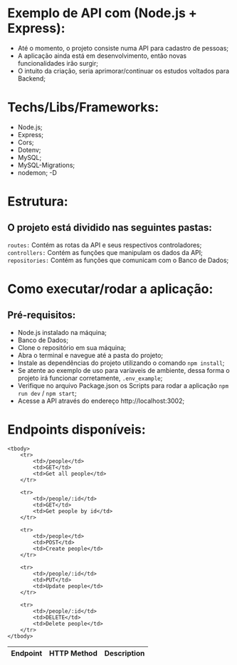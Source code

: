 # Exemplo de API com (Node.js + Express):

- Até o momento, o projeto consiste numa API para cadastro de pessoas;
- A aplicação ainda está em desenvolvimento, então novas funcionalidades irão surgir;
- O intuito da criação, seria aprimorar/continuar os estudos voltados para Backend;

# Techs/Libs/Frameworks:

- Node.js;
- Express;
- Cors;
- Dotenv;
- MySQL;
- MySQL-Migrations;
- nodemon; -D

# Estrutura:

## O projeto está dividido nas seguintes pastas:

`routes:` Contém as rotas da API e seus respectivos controladores;
`controllers:` Contém as funções que manipulam os dados da API;
`repositories:` Contém as funções que comunicam com o Banco de Dados;

# Como executar/rodar a aplicação:

## Pré-requisitos:

- Node.js instalado na máquina;
- Banco de Dados;
- Clone o repositório em sua máquina;
- Abra o terminal e navegue até a pasta do projeto;
- Instale as dependências do projeto utilizando o comando `npm install`;
- Se atente ao exemplo de uso para varíaveis de ambiente, dessa forma o projeto irá funcionar corretamente, `.env_example`;
- Verifique no arquivo Package.json os Scripts para rodar a aplicação `npm run dev` / `npm start`;
- Acesse a API através do endereço http://localhost:3002;

# Endpoints disponíveis:

<Table>
    <thead>
        <tr>
            <th>Endpoint</th>
            <th>HTTP Method</th>
            <th>Description</th>
        </tr>
    </thead>

    <tbody>
        <tr>
            <td>/people</td>
            <td>GET</td>
            <td>Get all people</td>
        </tr>

        <tr>
            <td>/people/:id</td>
            <td>GET</td>
            <td>Get people by id</td>
        </tr>

        <tr>
            <td>/people</td>
            <td>POST</td>
            <td>Create people</td>
        </tr>

        <tr>
            <td>/people/:id</td>
            <td>PUT</td>
            <td>Update people</td>
        </tr>

        <tr>
            <td>/people/:id</td>
            <td>DELETE</td>
            <td>Delete people</td>
        </tr>
    </tbody>
</Table>